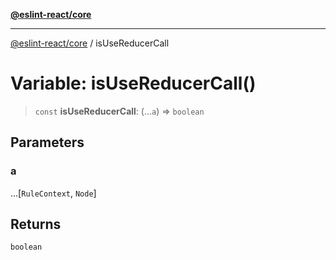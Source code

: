 [**@eslint-react/core**](../README.md)

***

[@eslint-react/core](../README.md) / isUseReducerCall

# Variable: isUseReducerCall()

> `const` **isUseReducerCall**: (...`a`) => `boolean`

## Parameters

### a

...\[`RuleContext`, `Node`\]

## Returns

`boolean`

